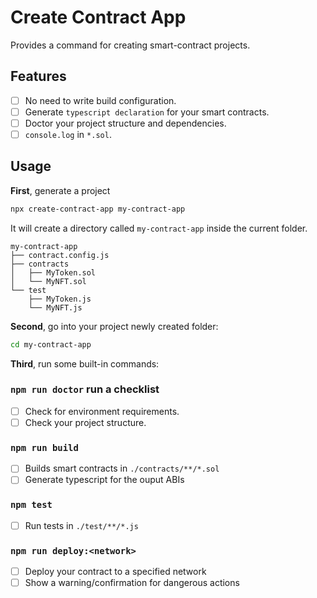 # Create Contract App

Provides a command for creating smart-contract projects.

## Features

- [ ] No need to write build configuration.
- [ ] Generate `typescript declaration` for your smart contracts.
- [ ] Doctor your project structure and dependencies.
- [ ] `console.log` in `*.sol`.

## Usage

**First**, generate a project

```sh
npx create-contract-app my-contract-app
```

It will create a directory called `my-contract-app` inside the current folder.

```
my-contract-app
├── contract.config.js
├── contracts
│   ├── MyToken.sol
│   └── MyNFT.sol
└── test
    ├── MyToken.js
    └── MyNFT.js
```

**Second**, go into your project newly created folder:

```sh
cd my-contract-app
```

**Third**, run some built-in commands:

### `npm run doctor` run a checklist

- [ ] Check for environment requirements.
- [ ] Check your project structure.

### `npm run build`

- [ ] Builds smart contracts in `./contracts/**/*.sol`
- [ ] Generate typescript for the ouput ABIs

### `npm test`

- [ ] Run tests in `./test/**/*.js`

### `npm run deploy:<network>`

- [ ] Deploy your contract to a specified network
- [ ] Show a warning/confirmation for dangerous actions
